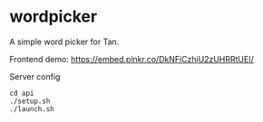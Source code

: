 # wordpicker

A simple word picker for Tan.

Frontend demo: https://embed.plnkr.co/DkNFiCzhiU2zUHRRtUEI/

Server config

```
cd api
./setup.sh
./launch.sh
```
